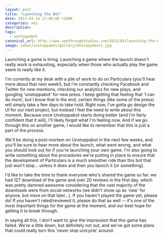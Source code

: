 ```yaml
---
layout: post
title: "Launching the Bot"
date: 2013-03-14 17:00:00 +1000
categories: why
description:
tags:
  - unstoppabot
canonical_url: http://www.seethroughstudios.com/2013/03/launching-the-bot/
image: /what/unstoppabot/gallery/Unstoppabot1.jpg
---
```

Launching a game is tiring. Launching a game where the launch doesn't really work is exhausting, especially when those who actually play the game seem to really like it.

I'm currently at my desk with a pile of work to do on Particulars (you'll hear more about that next week!), but i'm constantly checking Facebook and Twitter for new mentions, checking our analytics for new plays, and googling 'unstoppabot' for new press. I keep getting that feeling that 'I can do more', but I know that in the end, certain things (like some of the press) will simply take a few days to take hold. Right now, I've gotta go design the UI for our next project, but instead I feel the need to write about this moment. Because once Unstoppabot starts doing better (and I'm fairly confident that it will), I'll likely forget what I'm feeling now. And if we go through this on another game, I would like to remember that this is just a part of the process.

We'll be doing a post-mortem on Unstoppabot in the next few weeks, and you'll be sure to hear more about the launch, what went wrong, and what you should look out for if you're launching your own game. I'm also going to write something about the procedures we're putting in place to ensure that the development of Particulars is a much smoother ride than this bot that just won't stop... unless it does and then you launch it (or something).

I'd like to take the time to thank everyone who's shared the game so far: we had 127 download of the game and over 20 reviews in the first day, which was pretty damned awesome considering that the vast majority of the downloads were from social networks (we didn't show up as 'new' for anyone, but more on that later...). If you haven't played the game yet, please do! If you haven't rated/reviewed it, please do that as well -- it's one of the most important things for the game at the moment, and our best hope for getting it to break through.

In saying all this, I don't want to give the impression that this game has failed. We're a little down, but definitely not out, and we've got some plans that could really turn this 'never stop unicycle' around.
